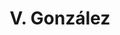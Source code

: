 ---
title: "V. González"
url: /ciudad-autonoma-de-buenos-aires/v-gonzalez-avenida-eva-peron/
shop: coche
---